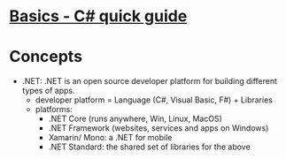 # [Basics - C# quick guide](https://www.tutorialspoint.com/csharp/csharp_quick_guide.htm)

# Concepts
- .NET: .NET is an open source developer platform for building different types of apps.
    - developer platform = Language (C#, Visual Basic, F#) + Libraries
    - platforms:
        - .NET Core (runs anywhere, Win, Linux, MacOS)
        - .NET Framework (websites, services and apps on Windows)
        - Xamarin/ Mono: a .NET for mobile
        - .NET Standard: the shared set of libraries for the above

